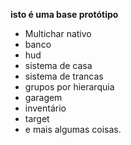 **isto é uma base protótipo**
* Multichar nativo
* banco
* hud
* sistema de casa
* sistema de trancas
* grupos por hierarquia
* garagem
* inventário
* target
* e mais algumas coisas.
